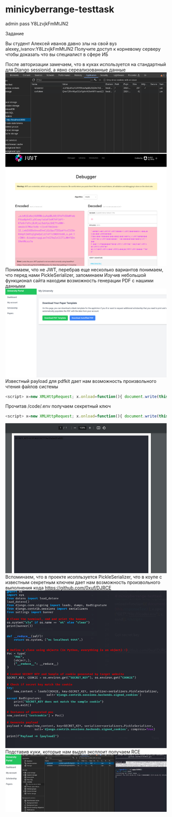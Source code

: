 # minicyberrange-testtask

admin pass Y8LzvjkFmMtJN2


Задание

Вы студент Алексей иванов давно злы на свой вуз
alexey_ivanov:Y8LzvjkFmMtJN2
Получите доступ к корневому серверу чтобы доказать что вы специалист в сфере ИБ


После авторизации замечаем, что в куках используется на стандартный для Django sessionid, а явно сереализованные данные
![](cookie.png)
![](nowjwt.png)
Понимаем, что не JWT, перебрав еще несколько вариантов понимаем, что перед нами PickleSerializer, запоминаем
Изучив небольшой функционал сайта находим возможность генерации PDF с нашими данными
![](generate_pdf.png)
Известный payload для pdfkit дает нам возможность произвольного чтения файлов системы
```javascript
<script> x=new XMLHttpRequest; x.onload=function(){ document.write(this.responseText) }; x.open("GET","file:///etc/passwd"); x.send(); </script>
```
Прочитав /code/.env получаем секретный ключ 
```javascript
<script> x=new XMLHttpRequest; x.onload=function(){ document.write(this.responseText) }; x.open("GET","file:///code/.env"); x.send(); </script>
```
![](got_secret_key.png)
Вспоминаем, что в проекте исопльзуется PickleSerializer, что в коупе с известным секретным ключем  дает нам возможность произвольного выполнения кода
https://github.com/0xuf/DJRCE
![](exploit.png)
Подставив куки, которые нам выдел эксплоит получаем RCE
![](got_rce.jpg)
